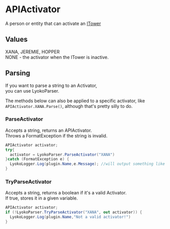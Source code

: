 # APIActivator

A person or entity that can activate an [ITower](interfaces/itower.md)

## Values

XANA, JEREMIE, HOPPER  
 NONE - the activator when the ITower is inactive.

## Parsing

If you want to parse a string to an Activator,  
 you can use LyokoParser.

The methods below can also be applied to a specific activator, like `APIActivator.XANA.Parse()`, although that's pretty silly to do.

### ParseActivator

Accepts a string, returns an APIActivator.   
 Throws a FormatException if the string is invalid.

```csharp
APIActivator activator;
try{
  activator = LyokoParser.ParseActivator("XANA")
}catch (FormatException e) {
  LyokoLogger.Log(plugin.Name,e.Message); //will output something like 'Invalid activator: (activatorstring)!'
}
```

### TryParseActivator

Accepts a string, returns a boolean if it's a valid Activator.  
 If true, stores it in a given variable.

```csharp
APIActivator activator;
if (!LyokoParser.TryParseActivator("XANA", out activator)) {
  LyokoLogger.Log(plugin.Name,"Not a valid activator!")
}
```

